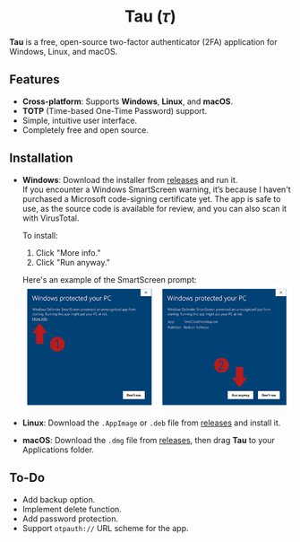 <div align="center">
  <h1>Tau (𝜏)</h1>
</div>

**Tau** is a free, open-source two-factor authenticator (2FA) application for Windows, Linux, and macOS.

## Features

- **Cross-platform**: Supports **Windows**, **Linux**, and **macOS**.
- **TOTP** (Time-based One-Time Password) support.
- Simple, intuitive user interface.
- Completely free and open source.

## Installation

- **Windows**: Download the installer from [releases](https://github.com/bjn7/Tau/releases) and run it.  
  If you encounter a Windows SmartScreen warning, it’s because I haven't purchased a Microsoft code-signing certificate yet. The app is safe to use, as the source code is available for review, and you can also scan it with VirusTotal.

  To install:

  1. Click "More info."
  2. Click "Run anyway."

  Here's an example of the SmartScreen prompt:
  <img src="https://raw.githubusercontent.com/bjn7/Tau/main/windowsSmartscreen.png"/>

- **Linux**: Download the `.AppImage` or `.deb` file from [releases](https://github.com/bjn7/Tau/releases) and install it.
- **macOS**: Download the `.dmg` file from [releases](https://github.com/bjn7/Tau/releases), then drag **Tau** to your Applications folder.

## To-Do

- Add backup option.
- Implement delete function.
- Add password protection.
- Support `otpauth://` URL scheme for the app.

